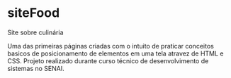 # siteFood
Site sobre culinária

Uma das primeiras páginas criadas com o intuito de praticar conceitos basicos de posicionamento de elementos em uma tela atravez de HTML e CSS. Projeto realizado durante curso técnico de desenvolvimento de sistemas no SENAI.
